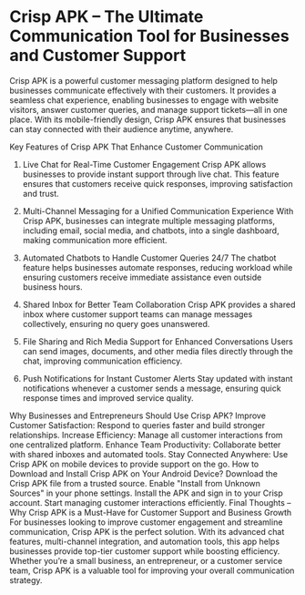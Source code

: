 # Crisp APK – The Ultimate Communication Tool for Businesses and Customer Support

Crisp APK is a powerful customer messaging platform designed to help businesses communicate effectively with their customers. It provides a seamless chat experience, enabling businesses to engage with website visitors, answer customer queries, and manage support tickets—all in one place. With its mobile-friendly design, Crisp APK ensures that businesses can stay connected with their audience anytime, anywhere.

Key Features of Crisp APK That Enhance Customer Communication
1. Live Chat for Real-Time Customer Engagement
Crisp APK allows businesses to provide instant support through live chat. This feature ensures that customers receive quick responses, improving satisfaction and trust.

2. Multi-Channel Messaging for a Unified Communication Experience
With Crisp APK, businesses can integrate multiple messaging platforms, including email, social media, and chatbots, into a single dashboard, making communication more efficient.

3. Automated Chatbots to Handle Customer Queries 24/7
The chatbot feature helps businesses automate responses, reducing workload while ensuring customers receive immediate assistance even outside business hours.

4. Shared Inbox for Better Team Collaboration
Crisp APK provides a shared inbox where customer support teams can manage messages collectively, ensuring no query goes unanswered.

5. File Sharing and Rich Media Support for Enhanced Conversations
Users can send images, documents, and other media files directly through the chat, improving communication efficiency.

6. Push Notifications for Instant Customer Alerts
Stay updated with instant notifications whenever a customer sends a message, ensuring quick response times and improved service quality.

Why Businesses and Entrepreneurs Should Use Crisp APK?
Improve Customer Satisfaction: Respond to queries faster and build stronger relationships.
Increase Efficiency: Manage all customer interactions from one centralized platform.
Enhance Team Productivity: Collaborate better with shared inboxes and automated tools.
Stay Connected Anywhere: Use Crisp APK on mobile devices to provide support on the go.
How to Download and Install Crisp APK on Your Android Device?
Download the Crisp APK file from a trusted source.
Enable "Install from Unknown Sources" in your phone settings.
Install the APK and sign in to your Crisp account.
Start managing customer interactions efficiently.
Final Thoughts – Why Crisp APK is a Must-Have for Customer Support and Business Growth
For businesses looking to improve customer engagement and streamline communication, Crisp APK is the perfect solution. With its advanced chat features, multi-channel integration, and automation tools, this app helps businesses provide top-tier customer support while boosting efficiency. Whether you’re a small business, an entrepreneur, or a customer service team, Crisp APK is a valuable tool for improving your overall communication strategy.
